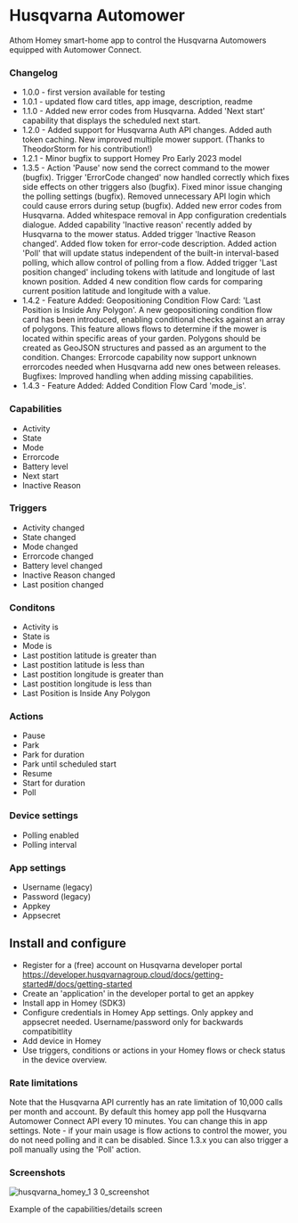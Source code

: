 # Husqvarna Automower

Athom Homey smart-home app to control the Husqvarna Automowers equipped with Automower Connect.

### Changelog
* 1.0.0 - first version available for testing
* 1.0.1 - updated flow card titles, app image, description, readme
* 1.1.0 - Added new error codes from Husqvarna. Added 'Next start' capability that displays the scheduled next start.
* 1.2.0 - Added support for Husqvarna Auth API changes. Added auth token caching. New improved multiple mower support. (Thanks to TheodorStorm for his contribution!)
* 1.2.1 - Minor bugfix to support Homey Pro Early 2023 model
* 1.3.5 - Action 'Pause' now send the correct command to the mower (bugfix). Trigger 'ErrorCode changed' now handled correctly which fixes side effects on other triggers also (bugfix). Fixed minor issue changing the polling settings (bugfix). Removed unnecessary API login which could cause errors during setup (bugfix). Added new error codes from Husqvarna. Added whitespace removal in App configuration credentials dialogue. Added capability 'Inactive reason' recently added by Husqvarna to the mower status. Added trigger 'Inactive Reason changed'. Added flow token for error-code description. Added action 'Poll' that will update status independent of the built-in interval-based polling, which allow control of polling from a flow. Added trigger 'Last position changed' including tokens with latitude and longitude of last known position. Added 4 new condition flow cards for comparing current position latitude and longitude with a value.
* 1.4.2 - Feature Added: Geopositioning Condition Flow Card: 'Last Position is Inside Any Polygon'. A new geopositioning condition flow card has been introduced, enabling conditional checks against an array of polygons. This feature allows flows to determine if the mower is located within specific areas of your garden. Polygons should be created as GeoJSON structures and passed as an argument to the condition. Changes: Errorcode capability now support unknown errorcodes needed when Husqvarna add new ones between releases. Bugfixes: Improved handling when adding missing capabilities.
* 1.4.3 - Feature Added: Added Condition Flow Card 'mode_is'.

### Capabilities
* Activity
* State
* Mode
* Errorcode
* Battery level
* Next start
* Inactive Reason

### Triggers
* Activity changed
* State changed
* Mode changed
* Errorcode changed
* Battery level changed
* Inactive Reason changed
* Last position changed

### Conditons
* Activity is
* State is
* Mode is
* Last postition latitude is greater than 
* Last postition latitude is less than 
* Last postition longitude is greater than 
* Last postition longitude is less than 
* Last Position is Inside Any Polygon

### Actions
* Pause
* Park
* Park for duration
* Park until scheduled start
* Resume
* Start for duration
* Poll

### Device settings
* Polling enabled
* Polling interval

### App settings
* Username (legacy)
* Password (legacy)
* Appkey
* Appsecret

## Install and configure
* Register for a (free) account on Husqvarna developer portal https://developer.husqvarnagroup.cloud/docs/getting-started#/docs/getting-started
* Create an 'application' in the developer portal to get an appkey
* Install app in Homey (SDK3)
* Configure credentials in Homey App settings. Only appkey and appsecret needed. Username/password only for backwards compatibitlity
* Add device in Homey
* Use triggers, conditions or actions in your Homey flows or check status in the device overview.

### Rate limitations
Note that the Husqvarna API currently has an rate limitation of 10,000 calls per month and account. By default this homey app poll the Husqvarna Automower Connect API every 10 minutes. You can change this in app settings. Note - if your main usage is flow actions to control the mower, you do not need polling and it can be disabled. Since 1.3.x you can also trigger a poll manually using the 'Poll' action.

### Screenshots

![husqvarna_homey_1 3 0_screenshot](https://i.imgur.com/SQFUIHc.jpeg)

Example of the capabilities/details screen